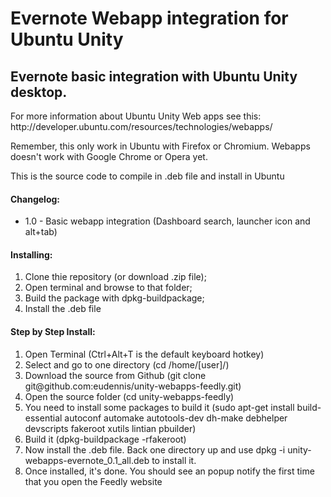 Evernote Webapp integration for Ubuntu Unity
===================

<h2>Evernote basic integration with Ubuntu Unity desktop.</h2>

<p>For more information about Ubuntu Unity Web apps see this: http://developer.ubuntu.com/resources/technologies/webapps/</p>

<p>Remember, this only work in Ubuntu with Firefox or Chromium. Webapps doesn't work with Google Chrome or Opera yet.</p>

<p>This is the source code to compile in .deb file and install in Ubuntu</p>

<h4>Changelog:</h4>
<ul>
<li> 1.0 - Basic webapp integration (Dashboard search, launcher icon and alt+tab) </li>
</ul>

<h4>Installing:</h4>

<ol>
<li>Clone thie repository (or download .zip file);</li>
<li>Open terminal and browse to that folder;</li>
<li>Build the package with dpkg-buildpackage;</li>
<li>Install the .deb file</li>
</ol>


<h4>Step by Step Install:</h4>

<ol>
<li>Open Terminal (Ctrl+Alt+T is the default keyboard hotkey)</li>
<li>Select and go to one directory (cd /home/[user]/)</li>
<li>Download the source from Github (git clone git@github.com:eudennis/unity-webapps-feedly.git)</li>
<li>Open the source folder (cd unity-webapps-feedly)</li>
<li>You need to install some packages to build it (sudo apt-get install build-essential autoconf automake autotools-dev dh-make debhelper devscripts fakeroot xutils lintian pbuilder)</li>
<li>Build it (dpkg-buildpackage -rfakeroot)</li>
<li>Now install the .deb file. Back one directory up and use dpkg -i unity-webapps-evernote_0.1_all.deb to install it.</li>
<li>Once installed, it's done. You should see an popup notify the first time that you open the Feedly website</li>
</ol>